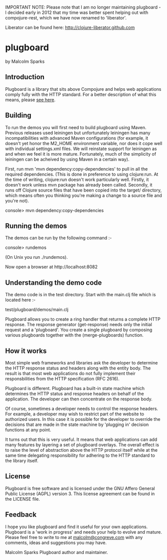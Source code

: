 IMPORTANT NOTE: Please note that I am no longer maintaining plugboard - I decided early in 2012 that my time
was better spent helping out with compojure-rest, which we have now renamed to 'liberator'.

Liberator can be found here: http://clojure-liberator.github.com

# plugboard
by Malcolm Sparks

## Introduction

Plugboard is a library that sits above Compojure and helps web applications comply fully with the HTTP standard. For a better
description of what this means, please [see here](http://webmachine.basho.com/diagram.html).

## Building

To run the demos you will first need to build plugboard using
Maven. Previous releases used leiningen but unfortunately leiningen
has many incompatibilities with advanced Maven configurations (for
example, it doesn't yet honor the M2_HOME environment variable, nor
does it cope well with individual settings.xml files. We will
reinstate support for leiningen as and when we feel it is more
mature. Fortunately, much of the simplicity of leiningen can be
acheived by using Maven in a certain way).

First, run mvn 'mvn dependency:copy-dependencies' to pull in all the required dependencies. (This is done in preference to using clojure:run. At the time of writing, clojure:run doesn't work particularly well. Firstly, it doesn't work unless mvn package has already been called. Secondly, it runs off Clojure source files that have been copied into the target/ directory, which means often you thinking you're making a change to a source file and you're not).

console> mvn dependency:copy-dependencies

## Running the demos

The demos can be run by the following command :-

console> rundemos

(On Unix you run ./rundemos).

Now open a browser at http://localhost:8082

## Understanding the demo code

The demo code is in the test directory. Start with the main.clj file which is located here :-

test/plugboard/demos/main.clj

Plugboard allows you to create a ring handler that returns a complete HTTP response. The response generator (get-response) needs
only the initial request and a 'plugboard'. You create a single plugboard by composing various plugboards together with the
(merge-plugboards) function.

## How it works

Most simple web frameworks and libraries ask the developer to determine the HTTP response status and headers along with the entity
body. The result is that most web applications do not fully implement their responsbilities from the HTTP specification (RFC 2616).

Plugboard is different. Plugboard has a built-in state machine which determines the HTTP status and response headers on behalf of
the application. The developer can then concentrate on the response body.

Of course, sometimes a developer needs to control the response headers. For example, a developer may wish to restrict part of the
website to authorized users. In this case it is possible for the developer to override the decisions that are made in the state
machine by 'plugging in' decision functions at any point.

It turns out that this is very useful. It means that web applications can add many features by layering a set of plugboard
overlays. The overall effect is to raise the level of abstraction above the HTTP protocol itself while at the same time delegating
responsibility for adhering to the HTTP standard to the library itself.

## License

Plugboard is free software and is licensed under the GNU Affero General Public License (AGPL) version 3. This license agreement can
be found in the LICENSE file.

## Feedback

I hope you like plugboard and find it useful for your own applications. Plugboard is a 'work in progress' and needs your help to
evolve and mature. Please feel free to write to me at malcolm@congreve.com with any comments, ideas and suggestions you may have.

Malcolm Sparks
Plugboard author and maintainer.
